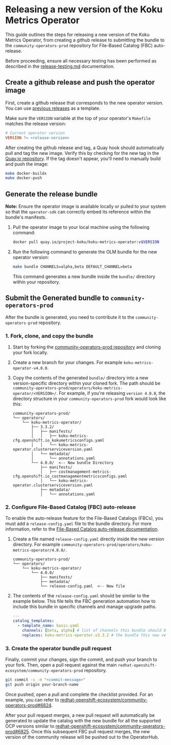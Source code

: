 # Releasing a new version of the Koku Metrics Operator

This guide outlines the steps for releasing a new version of the Koku Metrics Operator, from creating a github release to submitting the bundle to the `community-operators-prod` repository for File-Based Catalog (FBC) auto-release.

Before proceeding, ensure all necessary testing has been performed as described in the [release-testing.md](release-testing.md) documentation.


## Create a github release and push the operator image

First, create a github release that corresponds to the new operator version. You can use [previous releases](https://github.com/project-koku/koku-metrics-operator/releases) as a template.

Make sure the `VERSION` variable at the top of your operator's `Makefile` matches the release version:

```makefile
# Current operator version
VERSION ?= <release-version>
```

After creating the github release and tag, a Quay hook should automatically pull and tag the new image. Verify this by checking for the new tag in the [Quay.io repository](https://quay.io/repository/project-koku/koku-metrics-operator?tab=tags). If the tag doesn't appear, you'll need to manually build and push the image:

```bash
make docker-buildx
make docker-push
```


## Generate the release bundle

**Note:** Ensure the operator image is available locally or pulled to your system so that the `operator-sdk` can correctly embed its reference within the bundle's manifests.

1. Pull the operator image to your local machine using the following command:
    ```bash
    docker pull quay.io/project-koku/koku-metrics-operator:v$VERSION
    ```

2. Run the following command to generate the OLM bundle for the new operator version:
    ```bash
    make bundle CHANNELS=alpha,beta DEFAULT_CHANNEL=beta
    ```
    This command generates a new bundle inside the `bundle/` directory within your repository.


## Submit the Generated bundle to `community-operators-prod`

After the bundle is generated, you need to contribute it to the `community-operators-prod` repository.

### 1. Fork, clone, and copy the bundle

1. Start by forking the [community-operators-prod repository](https://github.com/redhat-openshift-ecosystem/community-operators-prod/tree/main) and cloning your fork locally.
2. Create a new branch for your changes. For example `koku-metrics-operator-v4.0.0`.
3. Copy the contents of the generated `bundle/` directory into a new version-specific directory within your cloned fork. The path should be `community-operators-prod/operators/koku-metrics-operator/<VERSION>/`.
 For example, if you're releasing `version 4.0.0`, the directory structure in your `community-operators-prod` fork would look like this:

    ```
    community-operators-prod/
    └── operators/
        └── koku-metrics-operator/
            ├── 3.3.2/
            │   ├── manifests/
            │   │   ├── koku-metrics-cfg.openshift.io_kokumetricsconfigs.yaml
            │   │   └── koku-metrics-operator.clusterserviceversion.yaml
            │   └── metadata/
            │       └── annotations.yaml
            └── 4.0.0/  <-- New bundle Directory
                ├── manifests/
                │   ├── costmanagement-metrics-cfg.openshift.io_costmanagementmetricsconfigs.yaml
                │   └── koku-metrics-operator.clusterserviceversion.yaml
                ├── metadata/
                │   └── annotations.yaml
    ```

### 2. Configure File-Based Catalog (FBC) auto-release

To enable the auto-release feature for the File-Based Catalogs (FBCs), you must add a `release-config.yaml` file to the bundle directory. For more information, refer to the [File-Based Catalog auto-release documentation](https://redhat-openshift-ecosystem.github.io/operator-pipelines/users/fbc_autorelease/).

1. Create a file named `release-config.yaml` directly inside the new version directory. For example `community-operators-prod/operators/koku-metrics-operator/4.0.0/`.

    ```
    community-operators-prod/
    └── operators/
        └── koku-metrics-operator/
            └── 4.0.0/
                ├── manifests/
                ├── metadata/
                └── release-config.yaml  <-- New file
    ```

2. The contents of the `release-config.yaml` should be similar to the example below. This file tells the FBC generation automation how to include this bundle in specific channels and manage upgrade paths.

    ```yaml
    ---
    catalog_templates:
      - template_name: basic.yaml
        channels: [beta, alpha] # list of channels this bundle should be available in.
        replaces: koku-metrics-operator.v3.3.2 # the bundle this new version replaces in these channels.
    ```

### 3. Create the operator bundle pull request

Finally, commit your changes, sign the commit, and push your branch to your fork. Then, open a pull request against the main `redhat-openshift-ecosystem/community-operators-prod` repository.

```bash
git commit -s -m "<commit-message>"
git push origin your-branch-name
```

Once pushed, open a pull and complete the checklist provided. For an example, you can refer to [redhat-openshift-ecosystem/community-operators-prod#6824](https://github.com/redhat-openshift-ecosystem/community-operators-prod/pull/6824).

After your pull request merges, a new pull request will automatically be generated to update the catalog with the new bundle for all the supported OCP versions similar to [redhat-openshift-ecosystem/community-operators-prod#6825](https://github.com/redhat-openshift-ecosystem/community-operators-prod/pull/6825). Once this subsequent FBC pull request merges, the new version of the community release will be pushed out to the OperatorHub.
